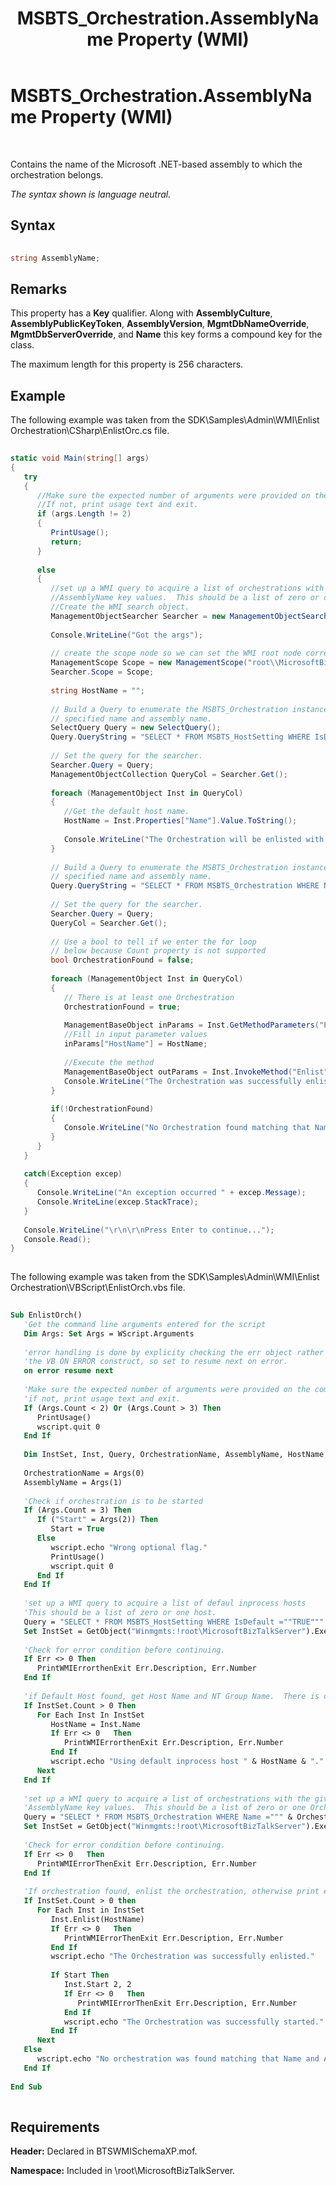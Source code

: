 ﻿---
title: MSBTS_Orchestration.AssemblyName Property (WMI)
TOCTitle: MSBTS_Orchestration.AssemblyName Property (WMI)
ms:assetid: 734ebf5a-207a-4e7c-b8c0-fd3f5d2cffa7
ms:mtpsurl: https://msdn.microsoft.com/en-us/library/Aa560813(v=BTS.80)
ms:contentKeyID: 51528929
ms.date: 08/30/2017
mtps_version: v=BTS.80
dev_langs:
- csharp
- vb
---

# MSBTS\_Orchestration.AssemblyName Property (WMI)

 

Contains the name of the Microsoft .NET-based assembly to which the orchestration belongs.

*The syntax shown is language neutral.*

## Syntax

```C#
  
string AssemblyName;  
```

## Remarks

This property has a **Key** qualifier. Along with **AssemblyCulture**, **AssemblyPublicKeyToken**, **AssemblyVersion**, **MgmtDbNameOverride**, **MgmtDbServerOverride**, and **Name** this key forms a compound key for the class.

The maximum length for this property is 256 characters.

## Example

The following example was taken from the SDK\\Samples\\Admin\\WMI\\Enlist Orchestration\\CSharp\\EnlistOrc.cs file.

``` csharp
  
static void Main(string[] args)  
{  
   try  
   {  
      //Make sure the expected number of arguments were provided on the command line.  
      //If not, print usage text and exit.  
      if (args.Length != 2)   
      {   
         PrintUsage();                 
         return;  
      }  
  
      else  
      {  
         //set up a WMI query to acquire a list of orchestrations with the given Name and   
         //AssemblyName key values.  This should be a list of zero or one Orchestrations.  
         //Create the WMI search object.  
         ManagementObjectSearcher Searcher = new ManagementObjectSearcher();  
  
         Console.WriteLine("Got the args");  
  
         // create the scope node so we can set the WMI root node correctly.  
         ManagementScope Scope = new ManagementScope("root\\MicrosoftBizTalkServer");  
         Searcher.Scope = Scope;  
  
         string HostName = "";  
  
         // Build a Query to enumerate the MSBTS_Orchestration instances with the  
         // specified name and assembly name.  
         SelectQuery Query = new SelectQuery();      
         Query.QueryString = "SELECT * FROM MSBTS_HostSetting WHERE IsDefault ='TRUE'";  
  
         // Set the query for the searcher.  
         Searcher.Query = Query;  
         ManagementObjectCollection QueryCol = Searcher.Get();   
  
         foreach (ManagementObject Inst in QueryCol)  
         {  
            //Get the default host name.  
            HostName = Inst.Properties["Name"].Value.ToString();  
  
            Console.WriteLine("The Orchestration will be enlisted with the default host: " + HostName + ".");  
         }  
  
         // Build a Query to enumerate the MSBTS_Orchestration instances with the  
         // specified name and assembly name.  
         Query.QueryString = "SELECT * FROM MSBTS_Orchestration WHERE Name = '" + args[0]+ "' AND AssemblyName = '" + args[1] + "'";  
  
         // Set the query for the searcher.  
         Searcher.Query = Query;  
         QueryCol = Searcher.Get();   
  
         // Use a bool to tell if we enter the for loop  
         // below because Count property is not supported  
         bool OrchestrationFound = false;  
  
         foreach (ManagementObject Inst in QueryCol)  
         {  
            // There is at least one Orchestration  
            OrchestrationFound = true;  
  
            ManagementBaseObject inParams = Inst.GetMethodParameters("Enlist");  
            //Fill in input parameter values  
            inParams["HostName"] = HostName;  
  
            //Execute the method  
            ManagementBaseObject outParams = Inst.InvokeMethod("Enlist",inParams,null);  
            Console.WriteLine("The Orchestration was successfully enlisted.");  
         }  
  
         if(!OrchestrationFound)  
         {  
            Console.WriteLine("No Orchestration found matching that Name and AssemblyName.");  
         }  
      }  
   }  
  
   catch(Exception excep)  
   {  
      Console.WriteLine("An exception occurred " + excep.Message);  
      Console.WriteLine(excep.StackTrace);  
   }  
  
   Console.WriteLine("\r\n\r\nPress Enter to continue...");  
   Console.Read();  
}  
  
```

The following example was taken from the SDK\\Samples\\Admin\\WMI\\Enlist Orchestration\\VBScript\\EnlistOrch.vbs file.

``` vb
  
Sub EnlistOrch()  
   'Get the command line arguments entered for the script  
   Dim Args: Set Args = WScript.Arguments  
  
   'error handling is done by explicity checking the err object rather than using  
   'the VB ON ERROR construct, so set to resume next on error.  
   on error resume next  
  
   'Make sure the expected number of arguments were provided on the command line.  
   'if not, print usage text and exit.  
   If (Args.Count < 2) Or (Args.Count > 3) Then  
      PrintUsage()  
      wscript.quit 0  
   End If  
  
   Dim InstSet, Inst, Query, OrchestrationName, AssemblyName, HostName, Start  
  
   OrchestrationName = Args(0)  
   AssemblyName = Args(1)  
  
   'Check if orchestration is to be started  
   If (Args.Count = 3) Then  
      If ("Start" = Args(2)) Then  
         Start = True  
      Else  
         wscript.echo "Wrong optional flag."  
         PrintUsage()  
         wscript.quit 0  
      End If  
   End If  
  
   'set up a WMI query to acquire a list of defaul inprocess hosts  
   'This should be a list of zero or one host.  
   Query = "SELECT * FROM MSBTS_HostSetting WHERE IsDefault =""TRUE"""  
   Set InstSet = GetObject("Winmgmts:!root\MicrosoftBizTalkServer").ExecQuery(Query)  
  
   'Check for error condition before continuing.  
   If Err <> 0 Then  
      PrintWMIErrorthenExit Err.Description, Err.Number  
   End If  
  
   'if Default Host found, get Host Name and NT Group Name.  There is only one default host.  
   If InstSet.Count > 0 Then  
      For Each Inst In InstSet  
         HostName = Inst.Name  
         If Err <> 0   Then  
            PrintWMIErrorthenExit Err.Description, Err.Number  
         End If  
         wscript.echo "Using default inprocess host " & HostName & "."  
      Next  
   End If  
  
   'set up a WMI query to acquire a list of orchestrations with the given Name and   
   'AssemblyName key values.  This should be a list of zero or one Orchestrations.  
   Query = "SELECT * FROM MSBTS_Orchestration WHERE Name =""" & OrchestrationName & """ AND AssemblyName = """ & AssemblyName & """"  
   Set InstSet = GetObject("Winmgmts:!root\MicrosoftBizTalkServer").ExecQuery(Query)  
  
   'Check for error condition before continuing.  
   If Err <> 0   Then  
      PrintWMIErrorThenExit Err.Description, Err.Number  
   End If  
  
   'If orchestration found, enlist the orchestration, otherwise print error and end.  
   If InstSet.Count > 0 then  
      For Each Inst in InstSet  
         Inst.Enlist(HostName)  
         If Err <> 0   Then  
            PrintWMIErrorThenExit Err.Description, Err.Number  
         End If  
         wscript.echo "The Orchestration was successfully enlisted."  
  
         If Start Then  
            Inst.Start 2, 2  
            If Err <> 0   Then  
               PrintWMIErrorThenExit Err.Description, Err.Number  
            End If  
            wscript.echo "The Orchestration was successfully started."  
         End If  
      Next  
   Else  
      wscript.echo "No orchestration was found matching that Name and AssemblyName."  
   End If  
  
End Sub  
  
```

## Requirements

**Header:** Declared in BTSWMISchemaXP.mof.

**Namespace:** Included in \\root\\MicrosoftBizTalkServer.


